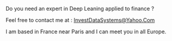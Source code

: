 Do you need an expert in Deep Leaning applied to finance ?

Feel free to contact me at : InvestDataSystems@Yahoo.Com

I am based in France near Paris and I can meet you in all Europe.
